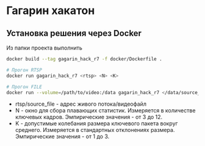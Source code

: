 # Гагарин хакатон

## Установка решения через Docker

Из папки проекта выполнить

```bash
docker build --tag gagarin_hack_r7 -f docker/Dockerfile .

# Прогон RTSP
docker run gagarin_hack_r7 <rtsp> <N> <K>

# Прогон FILE
docker run --volume=/path/to/video:/data gagarin_hack_r7 </data/source_file> <N> <K>
```

- rtsp/source_file - адрес живого потока/видеофайл
- N - окно для сбора плавающих статистик. Измеряется в количестве ключевых кадров. Эмпирические значения - от 3 до 12.
- K - допустимые колебания размера ключевого пакета вокруг среднего. Измеряется в стандартных отклонениях размера. Эмпирические значения - от 1 до 3.
